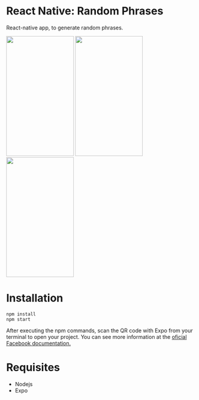 # React Native: Random Phrases
React-native app, to generate random phrases.

<img src="https://github.com/matheus-lima92/random-phrases-reactNative/blob/master/img/Screenshot1.png?raw=true" width="180" height="320"> <img src="https://github.com/matheus-lima92/random-phrases-reactNative/blob/master/img/Screenshot2.png?raw=true" width="180" height="320"> <img src="https://github.com/matheus-lima92/random-phrases-reactNative/blob/master/img/Screenshot3.png?raw=true" width="180" height="320">


# Installation

```
npm install
npm start
```

After executing the npm commands, scan the QR code with Expo from your terminal to open your project. You can see more information at the [oficial Facebook documentation.](https://facebook.github.io/react-native/docs/getting-started.html) 

# Requisites 
* Nodejs
* Expo
